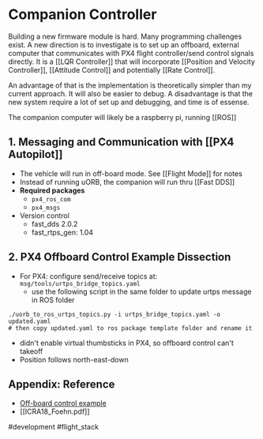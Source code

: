 # Companion Controller

Building a new firmware module is hard. Many programming challenges exist. A new direction is to investigate is to set up an offboard, external computer that communicates with PX4 flight controller/send control signals directly. It is a [[LQR Controller]] that will incorporate [[Position and Velocity Controller]], [[Attitude Control]] and potentially [[Rate Control]]. 

An advantage of that is the implementation is theoretically simpler than my current approach. It will also be easier to debug. A disadvantage is that the new system require a lot of set up and debugging, and time is of essense. 

The companion computer will likely be a raspberry pi, running [[ROS]]

## 1. Messaging and Communication with [[PX4 Autopilot]]
- The vehicle will run in off-board mode. See [[Flight Mode]] for notes
- Instead of running uORB, the companion will run thru [[Fast DDS]]
- **Required packages**
	- `px4_ros_com`
	- `px4_msgs`
- Version control
	- fast_dds 2.0.2
	- fast_rtps_gen: 1.04

## 2. PX4 Offboard Control Example Dissection
- For PX4: configure send/receive topics at: `msg/tools/urtps_bridge_topics.yaml`
	- use the following script in the same folder to update urtps message in ROS folder
```shell
./uorb_to_ros_urtps_topics.py -i urtps_bridge_topics.yaml -o updated.yaml
# then copy updated.yaml to ros package template folder and rename it
```
- didn't enable virtual thumbsticks in PX4, so offboard control can't takeoff
- Position follows north-east-down


## Appendix: Reference
- [Off-board control example](https://docs.px4.io/main/en/ros/ros2_offboard_control.html)
- [[ICRA18_Foehn.pdf]]

#development #flight_stack 